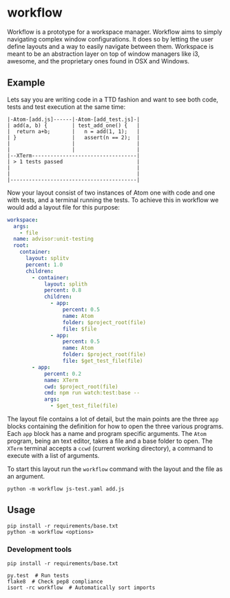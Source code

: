 # workflow

Workflow is a prototype for a workspace manager. Workflow aims to simply navigating
complex window configurations. It does so by letting the user define layouts and
a way to easily navigate between them. Workspace is meant to be an abstraction
layer on top of window managers like i3, awesome, and the proprietary ones found in 
OSX and Windows.

## Example

Lets say you are writing code in a TTD fashion and want to see both code, tests and
test execution at the same time:

```
|-Atom-[add.js]------|-Atom-[add_test.js]-|
| add(a, b) {        | test_add_one() {   |
|  return a+b;       |   n = add(1, 1);   |
| }                  |   assert(n == 2);  |
|                    |                    |
|                    |                    |
|--XTerm----------------------------------|
| > 1 tests passed                        |
|                                         |
|                                         |
|-----------------------------------------|
```

Now your layout consist of two instances of Atom one with code and one
with tests, and a terminal running the tests. To achieve this in workflow
we would add a layout file for this purpose:

```yaml
workspace:
  args:
    - file
  name: advisor:unit-testing
  root:
    container:
      layout: splitv
      percent: 1.0
      children:
        - container:
            layout: splith
            percent: 0.8
            children:
              - app:
                  percent: 0.5
                  name: Atom
                  folder: $project_root(file)
                  file: $file
              - app:
                  percent: 0.5
                  name: Atom
                  folder: $project_root(file)
                  file: $get_test_file(file)
        - app:
            percent: 0.2
            name: XTerm
            cwd: $project_root(file)
            cmd: npm run watch:test:base --
            args:
              - $get_test_file(file)
```

The layout file contains a lot of detail, but the main points are the three `app`
blocks containing the definition for how to open the three various programs.
Each `app` block has a name and program specific arguments. The `Atom` program,
being an text editor, takes a file and a base folder to open. The `XTerm` terminal
accepts a `ccwd` (current working directory), a command to execute with a list of arguments.

To start this layout run the `workflow` command with the layout and the file as an
argument.

```
python -m workflow js-test.yaml add.js
```

## Usage

```
pip install -r requirements/base.txt
python -m workflow <options>
```

### Development tools

```
pip install -r requirements/base.txt
```

```shell
py.test  # Run tests
flake8  # Check pep8 compliance
isort -rc workflow  # Automatically sort imports
```
